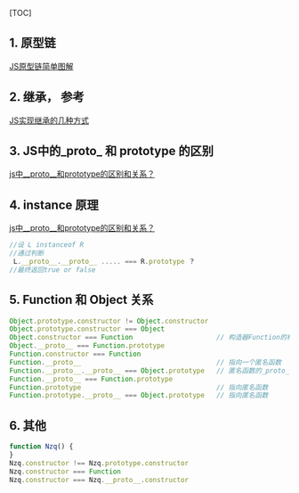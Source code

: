 [TOC]

## 1. 原型链

[JS原型链简单图解](https://www.cnblogs.com/libin-1/p/5820550.html)

## 2. 继承， 参考

[JS实现继承的几种方式](https://www.cnblogs.com/humin/p/4556820.html)

## 3. JS中的_proto_ 和 prototype 的区别

[js中__proto__和prototype的区别和关系？](<https://www.zhihu.com/question/34183746/answer/59043879>)

## 4. instance 原理

[js中__proto__和prototype的区别和关系？](<https://www.zhihu.com/question/34183746/answer/59043879>)

```js
//设 L instanceof R 
//通过判断
 L.__proto__.__proto__ ..... === R.prototype ？
//最终返回true or false
```

## 5. Function 和 Object 关系 ##

```js
Object.prototype.constructor != Object.constructor
Object.prototype.constructor === Object
Object.constructor === Function                     // 构造器Function的构造器是它自身
Object.__proto__ === Function.prototype
Function.constructor === Function
Function.__proto__                                  // 指向一个匿名函数
Function.__proto__.__proto__ === Object.prototype   // 匿名函数的_proto_ 指向Object.prototype
Function.__proto__ === Function.prototype
Function.prototype                                  // 指向匿名函数
Function.prototype.__proto__ === Object.prototype   // 指向匿名函数
```

## 6. 其他 ##

```js
function Nzq() {
}
Nzq.constructor !== Nzq.prototype.constructor
Nzq.constructor === Function
Nzq.constructor === Nzq.__proto__.constructor
```

